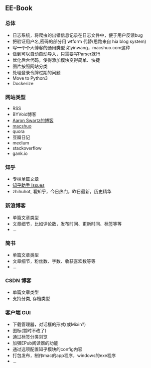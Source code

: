 ## EE-Book

### 总体

* 日志系统，将爬虫的出错信息记录在日志文件中，便于用户反馈bug
* 把验证用户名,密码的部分用 wtform 代替(思路来自 hia blog system)
* ~~写一个个人博客的通用类型~~ 如yinwang，macshuo.com这种
* 做到可以自动自动导入，只需要写Parser就行
* 优化后台代码，使得添加模块变得简单、快捷
* 图片按照网站分类
* 处理登录令牌过期的问题
* Move to Python3
* Dockerize

### 网站类型  

* RSS
* BYVoid博客
* [Aaron Swartz的博客](http://www.aaronsw.com/)
* [macshuo](http://macshuo.com/)
* quora
* 豆瓣日记
* medium
* stackoverflow
* gank.io

### 知乎
 
* 专栏单篇文章
* [知乎助手 Issues](https://github.com/YaoZeyuan/ZhihuHelp/issues)
* zhihuhot, 看知乎，今日热门，昨日最新，历史精华

### 新浪博客

* 单篇文章类型
* 文章细节，比如评论数，发布时间、更新时间、标签等等
* ...
 
### 简书

* 单篇文章类型
* 文章细节，粉丝数、字数、收获喜欢数等等
* ...

### CSDN 博客

* 单篇文章类型
* 支持分类, 存档类型

### 客户端 GUI

* 下载管理器，对话框的形式(或Mixin?)
* 图标(暂时不改了)
* 通过标签分类浏览
* 加强EPub阅读器的功能
* 通过选项配置知乎模块的config内容
* 打包发布，制作mac的app程序，windows的exe程序
* ...

